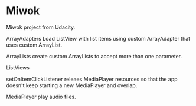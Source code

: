 # Miwok
Miwok project from Udacity.

ArrayAdapters
Load ListView with list items using custom ArrayAdapter that uses custom ArrayList.

ArrayLists
create custom ArrayLists to accept more than one parameter.

ListViews

setOnItemClickListener
releaes MediaPlayer resources so that the app doesn't keep starting a new MediaPlayer and overlap.

MediaPlayer
play audio files.
